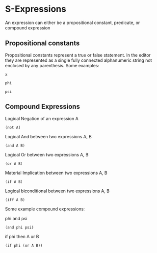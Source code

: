 
# S-Expressions 

An expression can either be a propositional constant, predicate, or compound expression 

## Propositional constants
Propositional constants represent a true or false statement. In the editor they are represented as a single fully connected alphanumeric string not enclosed by any parenthesis.
Some examples:
```
x
```

```
phi
```

```
psi
```

## Compound Expressions

Logical Negation of an expression A
```
(not A)
```

Logical And between two expressions A, B
```
(and A B)
```

Logical Or between two expressions A, B
```
(or A B)
```

Material Implication between two expressions A, B
```
(if A B)
```

Logical biconditional between two expressions A, B
```
(iff A B)
```

Some example compound expressions:

phi and psi
```
(and phi psi)
```

if phi then A or B
```
(if phi (or A B))
```

